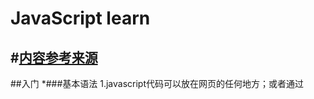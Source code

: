 # JavaScript learn
#[内容参考来源](https://www.liaoxuefeng.com/wiki/001434446689867b27157e896e74d51a89c25cc8b43bdb3000/00143449917624134f5c4695b524e81a581ab5a222b05ec000)
---
##入门
*###基本语法
1.javascript代码可以放在网页的任何地方；或者通过<script>标签的src引用至html中，同一个页面可以引用多个JavaScript文件，按照引用顺序执行JavaScript文件。
2.编译器:vscode、sublime、notepad++（仅window平台），不推荐使用记事本或者word编写。